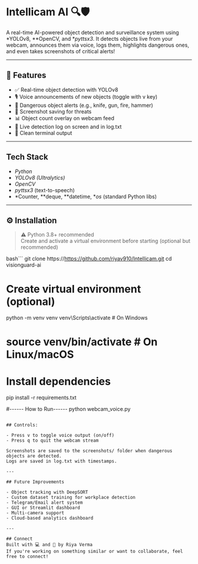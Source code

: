 # Intellicam AI 🔍🛡

A real-time AI-powered object detection and surveillance system using *YOLOv8, **OpenCV, and **pyttsx3*. It detects objects live from your webcam, announces them via voice, logs them, highlights dangerous ones, and even takes screenshots of critical alerts!

---

## 🚀 Features

- ✅ Real-time object detection with YOLOv8
- 🎙 Voice announcements of new objects (toggle with v key)
- 🚨 Dangerous object alerts (e.g., knife, gun, fire, hammer)
- 📸 Screenshot saving for threats
- 📊 Object count overlay on webcam feed
- 🧾 Live detection log on screen and in log.txt
- 🧹 Clean terminal output

---

## Tech Stack

- *Python*
- *YOLOv8 (Ultralytics)*
- *OpenCV*
- *pyttsx3* (text-to-speech)
- *Counter, **deque, **datetime, **os* (standard Python libs)

---

## ⚙ Installation

> ⚠ Python 3.8+ recommended  
> Create and activate a virtual environment before starting (optional but recommended)

bash```
git clone https://https://github.com/riyav910/Intellicam.git
cd visionguard-ai

# Create virtual environment (optional)
python -m venv venv
venv\Scripts\activate  # On Windows
# source venv/bin/activate  # On Linux/macOS

# Install dependencies
pip install -r requirements.txt

#------ How to Run------
python webcam_voice.py
```

## Controls:

- Press v to toggle voice output (on/off)
- Press q to quit the webcam stream

Screenshots are saved to the screenshots/ folder when dangerous objects are detected.
Logs are saved in log.txt with timestamps.

---

## Future Improvements

- Object tracking with DeepSORT
- Custom dataset training for workplace detection
- Telegram/Email alert system
- GUI or Streamlit dashboard
- Multi-camera support
- Cloud-based analytics dashboard

---

## Connect
Built with 💻 and 🤖 by Riya Verma  
If you're working on something similar or want to collaborate, feel free to connect!
